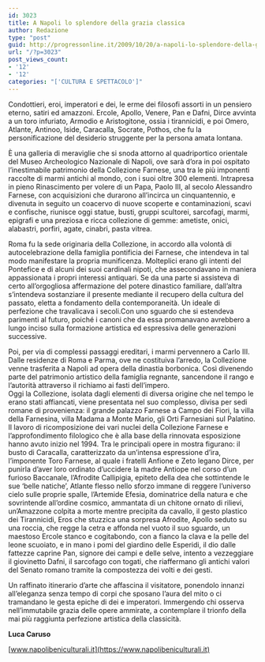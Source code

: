 ```yaml
---
id: 3023
title: A Napoli lo splendore della grazia classica
author: Redazione
type: "post"
guid: http://progressonline.it/2009/10/20/a-napoli-lo-splendore-della-grazia-classica/
url: "/?p=3023"
post_views_count:
- '12'
- '12'
categories: "['CULTURA E SPETTACOLO']"
---
```


Condottieri, eroi, imperatori e dei, le erme dei filosofi assorti in un pensiero eterno, satiri ed amazzoni. Ercole, Apollo, Venere, Pan e Dafni, Dirce avvinta a un toro infuriato, Armodio e Aristogitone, ossia i tirannicidi, e poi Omero, Atlante, Antinoo, Iside, Caracalla, Socrate, Pothos, che fu la personificazione del desiderio struggente per la persona amata lontana.

È una galleria di meraviglie che si snoda attorno al quadriportico orientale del Museo Archeologico Nazionale di Napoli, ove sarà d’ora in poi ospitato l’inestimabile patrimonio della Collezione Farnese, una tra le più imponenti raccolte di marmi antichi al mondo, con i suoi oltre 300 elementi. Intrapresa in pieno Rinascimento per volere di un Papa, Paolo III, al secolo Alessandro Farnese, con acquisizioni che durarono all’incirca un cinquantennio, e divenuta in seguito un coacervo di nuove scoperte e contaminazioni, scavi e confische, riunisce oggi statue, busti, gruppi scultorei, sarcofagi, marmi, epigrafi e una preziosa e ricca collezione di gemme: ametiste, onici, alabastri, porfiri, agate, cinabri, pasta vitrea.

Roma fu la sede originaria della Collezione, in accordo alla volontà di autocelebrazione della famiglia pontificia dei Farnese, che intendeva in tal modo manifestare la propria munificenza. Molteplici erano gli intenti del Pontefice e di alcuni dei suoi cardinali nipoti, che assecondavano in maniera appassionata i propri interessi antiquari. Se da una parte si assisteva di certo all’orgogliosa affermazione del potere dinastico familiare, dall’altra s’intendeva sostanziare il presente mediante il recupero della cultura del passato, eletta a fondamento della contemporaneità. Un ideale di perfezione che travalicava i secoli.Con uno sguardo che si estendeva parimenti al futuro, poiché i canoni che da essa promanavano avrebbero a lungo inciso sulla formazione artistica ed espressiva delle generazioni successive.

Poi, per via di complessi passaggi ereditari, i marmi pervennero a Carlo III. Dalle residenze di Roma e Parma, ove ne costituiva l’arredo, la Collezione venne trasferita a Napoli ad opera della dinastia borbonica. Così divenendo parte del patrimonio artistico della famiglia regnante, sancendone il rango e l’autorità attraverso il richiamo ai fasti dell’impero.  
Oggi la Collezione, isolata dagli elementi di diversa origine che nel tempo le erano stati affiancati, viene presentata nel suo complesso, divisa per sedi romane di provenienza: il grande palazzo Farnese a Campo dei Fiori, la villa della Farnesina, villa Madama a Monte Mario, gli Orti Farnesiani sul Palatino. Il lavoro di ricomposizione dei vari nuclei della Collezione Farnese e l’approfondimento filologico che è alla base della rinnovata esposizione hanno avuto inizio nel 1994. Tra le principali opere in mostra figurano: il busto di Caracalla, caratterizzato da un’intensa espressione d’ira, l’imponente Toro Farnese, al quale i fratelli Anfione e Zeto legano Dirce, per punirla d’aver loro ordinato d’uccidere la madre Antiope nel corso d’un furioso Baccanale, l’Afrodite Callipigia, epiteto della dea che sottintende le sue ‘belle natiche’, Atlante flesso nello sforzo immane di reggere l’universo cielo sulle proprie spalle, l’Artemide Efesia, dominatrice della natura e che sovrintende all’ordine cosmico, ammantata di un chitone ornato di rilievi, un’Amazzone colpita a morte mentre precipita da cavallo, il gesto plastico dei Tirannicidi, Eros che stuzzica una sorpresa Afrodite, Apollo seduto su una roccia, che regge la cetra e affonda nel vuoto il suo sguardo, un maestoso Ercole stanco e cogitabondo, con a fianco la clava e la pelle del leone scuoiato, e in mano i pomi del giardino delle Esperidi, il dio dalle fattezze caprine Pan, signore dei campi e delle selve, intento a vezzeggiare il giovinetto Dafni, il sarcofago con togati, che riaffermano gli antichi valori del Senato romano tramite la compostezza dei volti e dei gesti.

Un raffinato itinerario d’arte che affascina il visitatore, ponendolo innanzi all’eleganza senza tempo di corpi che sposano l’aura del mito o ci tramandano le gesta epiche di dei e imperatori. Immergendo chi osserva nell’immutabile grazia delle opere ammirate, a contemplare il trionfo della mai più raggiunta perfezione artistica della classicità.

**Luca Caruso**

[www.napolibeniculturali.it](https://www.napolibeniculturali.it)